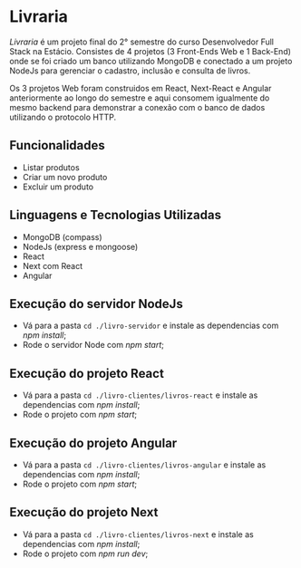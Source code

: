 # Livraria

_Livraria_ é um projeto final do 2° semestre do curso Desenvolvedor Full Stack na Estácio. Consistes de 4 projetos (3 Front-Ends Web e 1 Back-End) onde se foi criado um banco utilizando MongoDB e conectado a um projeto NodeJs para gerenciar o cadastro, inclusão e consulta de livros.

Os 3 projetos Web foram construidos em React, Next-React e Angular anteriormente ao longo do semestre e aqui consomem igualmente do mesmo backend para demonstrar a conexão com o banco de dados utilizando o protocolo HTTP.

## Funcionalidades

- Listar produtos
- Criar um novo produto
- Excluir um produto

## Linguagens e Tecnologias Utilizadas
- MongoDB (compass)
- NodeJs (express e mongoose)
- React
- Next com React
- Angular

## Execução do servidor NodeJs
- Vá para a pasta `cd ./livro-servidor` e instale as dependencias com _npm install_;
- Rode o servidor Node com _npm start_;

## Execução do projeto React
- Vá para a pasta `cd ./livro-clientes/livros-react` e instale as dependencias com _npm install_;
- Rode o projeto com _npm start_;

## Execução do projeto Angular
- Vá para a pasta `cd ./livro-clientes/livros-angular` e instale as dependencias com _npm install_;
- Rode o projeto com _npm start_;

## Execução do projeto Next
- Vá para a pasta `cd ./livro-clientes/livros-next` e instale as dependencias com _npm install_;
- Rode o projeto com _npm run dev_;

